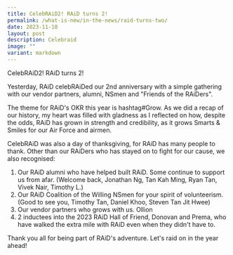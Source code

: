 ```yaml
---
title: CelebRAiD2! RAiD turns 2!
permalink: /what-is-new/in-the-news/raid-turns-two/
date: 2023-11-10
layout: post
description: Celebraid
image: ""
variant: markdown
---
```

CelebRAiD2! RAiD turns 2!

Yesterday, RAiD celebRAiDed our 2nd anniversary with a simple gathering with our vendor partners, alumni, NSmen and "Friends of the RAiDers". 

The theme for RAiD's OKR this year is hashtag#Grow. As we did a recap of our history, my heart was filled with gladness as I reflected on how, despite the odds, RAiD has grown in strength and credibility, as it grows Smarts & Smiles for our Air Force and airmen.

CelebRAiD was also a day of thanksgiving, for RAiD has many people to thank. Other than our RAiDers who has stayed on to fight for our cause, we also recognised:

1. Our RAiD alumni who have helped built RAiD. Some continue to support us from afar. (Welcome back, Jonathan Ng, Tan Kah Ming, Ryan Tan, Vivek Nair, Timothy L.)
2. Our RAiD Coalition of the Willing NSmen for your spirit of volunteerism. (Good to see you, Timothy Tan, Daniel Khoo, Steven Tan Jit Hwee)
3. Our vendor partners who grows with us. Ollion
3. 2 inductees into the 2023 RAiD Hall of Friend, Donovan and Prema, who have walked the extra mile with RAiD even when they didn't have to.

Thank you all for being part of RAiD's adventure. 
Let's raid on in the year ahead!

